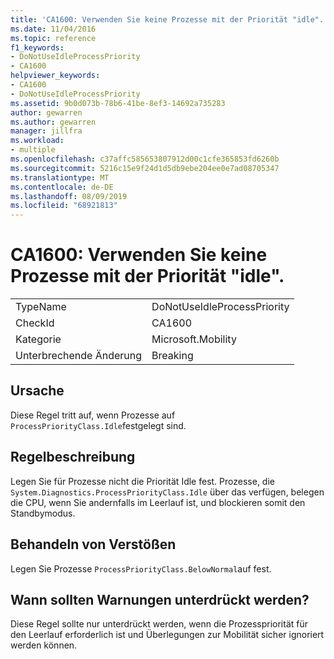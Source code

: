 ```yaml
---
title: 'CA1600: Verwenden Sie keine Prozesse mit der Priorität "idle".'
ms.date: 11/04/2016
ms.topic: reference
f1_keywords:
- DoNotUseIdleProcessPriority
- CA1600
helpviewer_keywords:
- CA1600
- DoNotUseIdleProcessPriority
ms.assetid: 9b0d073b-78b6-41be-8ef3-14692a735283
author: gewarren
ms.author: gewarren
manager: jillfra
ms.workload:
- multiple
ms.openlocfilehash: c37affc585653807912d00c1cfe365853fd6260b
ms.sourcegitcommit: 5216c15e9f24d1d5db9ebe204ee0e7ad08705347
ms.translationtype: MT
ms.contentlocale: de-DE
ms.lasthandoff: 08/09/2019
ms.locfileid: "68921813"
---
```

# <a name="ca1600-do-not-use-idle-process-priority"></a>CA1600: Verwenden Sie keine Prozesse mit der Priorität "idle".

|||
|-|-|
|TypeName|DoNotUseIdleProcessPriority|
|CheckId|CA1600|
|Kategorie|Microsoft.Mobility|
|Unterbrechende Änderung|Breaking|

## <a name="cause"></a>Ursache
Diese Regel tritt auf, wenn Prozesse auf `ProcessPriorityClass.Idle`festgelegt sind.

## <a name="rule-description"></a>Regelbeschreibung
Legen Sie für Prozesse nicht die Priorität Idle fest. Prozesse, die `System.Diagnostics.ProcessPriorityClass.Idle` über das verfügen, belegen die CPU, wenn Sie andernfalls im Leerlauf ist, und blockieren somit den Standbymodus.

## <a name="how-to-fix-violations"></a>Behandeln von Verstößen
Legen Sie Prozesse `ProcessPriorityClass.BelowNormal`auf fest.

## <a name="when-to-suppress-warnings"></a>Wann sollten Warnungen unterdrückt werden?
Diese Regel sollte nur unterdrückt werden, wenn die Prozesspriorität für den Leerlauf erforderlich ist und Überlegungen zur Mobilität sicher ignoriert werden können.